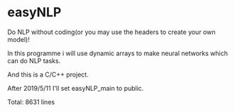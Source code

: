 # easyNLP
Do NLP without coding(or you may use the headers to create your own model)!

In this programme i will use dynamic arrays to make neural networks which can do NLP tasks.

And this is a C/C++ project.

After 2019/5/11 I'll set easyNLP_main to public.

Total: 8631 lines
